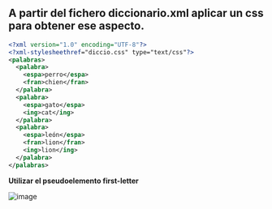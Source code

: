 ## A partir del fichero diccionario.xml aplicar un css para obtener ese aspecto.

```xml
<?xml version="1.0" encoding="UTF-8"?> 
<?xml-stylesheethref="diccio.css" type="text/css"?> 
<palabras> 
  <palabra> 
    <espa>perro</espa> 
    <fran>chien</fran> 
  </palabra> 
  <palabra> 
    <espa>gato</espa> 
    <ing>cat</ing> 
  </palabra> 
  <palabra> 
    <espa>león</espa> 
    <fran>lion</fran> 
    <ing>lion</ing> 
  </palabra> 
</palabras>
```

**Utilizar el pseudoelemento   first-letter**

![image](https://github.com/user-attachments/assets/89c89270-f383-4d0f-9f90-4467388e438d)

